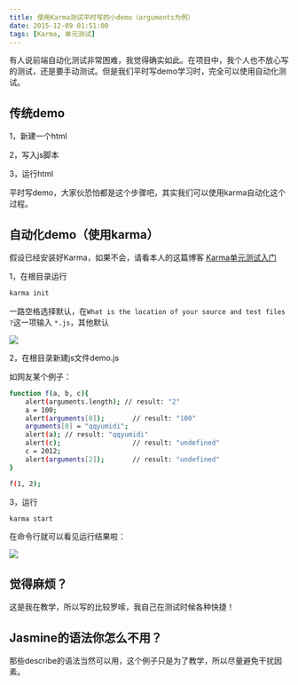```yaml
---
title: 使用Karma测试平时写的小demo（arguments为例）
date: 2015-12-09 01:51:00
tags: [Karma, 单元测试]
---
```


有人说前端自动化测试非常困难，我觉得确实如此。在项目中，我个人也不放心写的测试，还是要手动测试。但是我们平时写demo学习时，完全可以使用自动化测试。

<!--more-->

## 传统demo

1，新建一个html

2，写入js脚本

3，运行html

平时写demo，大家伙恐怕都是这个步骤吧，其实我们可以使用karma自动化这个过程。

## 自动化demo（使用karma）

假设已经安装好Karma，如果不会，请看本人的这篇博客 [Karma单元测试入门](https://lewis617.github.io/2015/10/12/karma-start/)

1，在根目录运行

```sh
karma init
```

一路空格选择默认，在`What is the location of your source and test files ?`这一项输入 `*.js`，其他默认

![](https://ws3.sinaimg.cn/large/83900b4egw1f9yh3r64jdj20j00io42x.jpg)

2，在根目录新建js文件demo.js

如网友某个例子：

```sh
function f(a, b, c){
    alert(arguments.length); // result: "2"
    a = 100;
    alert(arguments[0]);       // result: "100"
    arguments[0] = "qqyumidi";
    alert(a); // result: "qqyumidi"
    alert(c);                  // result: "undefined"
    c = 2012;
    alert(arguments[2]);       // result: "undefined"
}

f(1, 2);
```

3，运行

```sh
karma start
```

在命令行就可以看见运行结果啦：

![](https://ws1.sinaimg.cn/large/83900b4egw1f9yh3w7y18j20rr095mzd.jpg)

## 觉得麻烦？

这是我在教学，所以写的比较罗嗦，我自己在测试时候各种快捷！

## Jasmine的语法你怎么不用？

那些describe的语法当然可以用，这个例子只是为了教学，所以尽量避免干扰因素。

